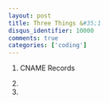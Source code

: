 ```yaml
---
layout: post
title: Three Things &#35;1
disqus_identifier: 10000
comments: true
categories: ['coding']
---
```


1.  CNAME Records

2.  

3.  
